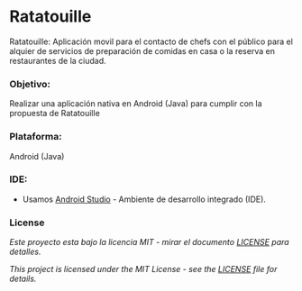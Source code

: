 # Ratatouille
Ratatouille: Aplicación movil para el contacto de chefs con el público para el alquier de servicios de preparación de comidas en casa o la reserva en restaurantes de la ciudad.

### Objetivo: 
Realizar una aplicación nativa en Android (Java) para cumplir con la propuesta de Ratatouille 

### Plataforma: 
Android (Java) 

### IDE: 
* Usamos [Android Studio](https://developer.android.com/studio/?gclid=CjwKCAjwkenqBRBgEiwA-bZVts4l8iiQxJvINkPdtvQyB4IUB-jKZT1NZGYJiG-U8M_MIkSO5m61fxoCYqQQAvD_BwE) - Ambiente de desarrollo integrado (IDE).

### License
_Este proyecto esta bajo la licencia MIT - mirar el documento [LICENSE](LICENSE) para detalles._

_This project is licensed under the MIT License - see the [LICENSE](LICENSE) file for details._

